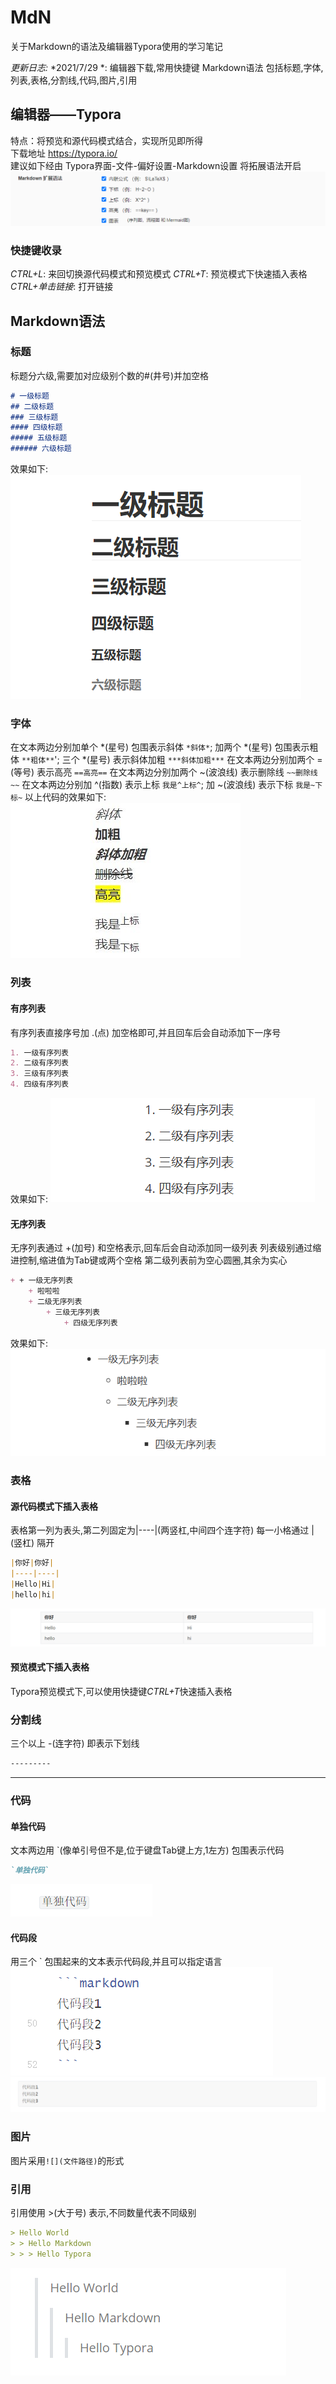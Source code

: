 # MdN
关于Markdown的语法及编辑器Typora使用的学习笔记

*更新日志:*
*2021/7/29 *: 编辑器下载,常用快捷键 Markdown语法 包括标题,字体,列表,表格,分割线,代码,图片,引用


## 编辑器——Typora
特点：将预览和源代码模式结合，实现所见即所得  
下载地址 https://typora.io/  
建议如下经由 Typora界面-文件-偏好设置-Markdown设置 将拓展语法开启  
![](https://github.com/SValeriey/MdN/blob/main/MdN_Images/%E6%8B%93%E5%B1%95%E8%AF%AD%E6%B3%95.png?raw=true)

### 快捷键收录
*CTRL+L*:	来回切换源代码模式和预览模式
*CTRL+T*:	预览模式下快速插入表格
*CTRL+单击链接*:	打开链接


## Markdown语法

### 标题
标题分六级,需要加对应级别个数的#(井号)并加空格
```markdown
# 一级标题
## 二级标题
### 三级标题
#### 四级标题
##### 五级标题
###### 六级标题
```
效果如下:
![](https://github.com/SValeriey/MdN/blob/main/MdN_Images/%E6%A0%87%E9%A2%98.png?raw=true)

### 字体
在文本两边分别加单个 *(星号) 包围表示斜体	`*斜体*`; 加两个 *(星号) 包围表示粗体	`**粗体**`'; 三个 *(星号) 表示斜体加粗	`***斜体加粗***`
在文本两边分别加两个 =(等号) 表示高亮	`==高亮==`
在文本两边分别加两个 ~(波浪线) 表示删除线		`~~删除线~~`
在文本两边分别加 ^(指数) 表示上标	`我是^上标^`; 加 ~(波浪线) 表示下标	`我是~下标~`
以上代码的效果如下:
![](https://github.com/SValeriey/MdN/blob/main/MdN_Images/%E5%AD%97%E4%BD%93.jpg?raw=true)

### 列表

#### 有序列表
有序列表直接序号加 .(点) 加空格即可,并且回车后会自动添加下一序号
```markdown
1. 一级有序列表
2. 二级有序列表
3. 三级有序列表
4. 四级有序列表
```
效果如下:
![](https://github.com/SValeriey/MdN/blob/main/MdN_Images/%E6%9C%89%E5%BA%8F%E5%88%97%E8%A1%A8.png?raw=true)

#### 无序列表
无序列表通过 +(加号) 和空格表示,回车后会自动添加同一级列表
列表级别通过缩进控制,缩进值为Tab键或两个空格
第二级列表前为空心圆圈,其余为实心
```markdown
+ + 一级无序列表
	+ 啦啦啦 
	+ 二级无序列表
		+ 三级无序列表
			+ 四级无序列表
```
效果如下:
![](https://github.com/SValeriey/MdN/blob/main/MdN_Images/%E6%97%A0%E5%BA%8F%E5%88%97%E8%A1%A8.png?raw=true)

### 表格

#### 源代码模式下插入表格
表格第一列为表头,第二列固定为|----|(两竖杠,中间四个连字符)
每一小格通过 |(竖杠) 隔开

```markdown
|你好|你好|
|----|----|
|Hello|Hi|
|hello|hi|
```
![](https://github.com/SValeriey/MdN/blob/main/MdN_Images/%E8%A1%A8%E6%A0%BC.png?raw=true)

#### 预览模式下插入表格
Typora预览模式下,可以使用快捷键*CTRL+T*快速插入表格

### 分割线
三个以上 -(连字符) 即表示下划线
```markdown
---------
```
------------

### 代码

#### 单独代码
文本两边用 `(像单引号但不是,位于键盘Tab键上方,1左方) 包围表示代码
```markdown
`单独代码`
```
![](https://github.com/SValeriey/MdN/blob/main/MdN_Images/%E5%8D%95%E7%8B%AC%E4%BB%A3%E7%A0%81.png?raw=true)

#### 代码段
用三个 ` 包围起来的文本表示代码段,并且可以指定语言
![](https://github.com/SValeriey/MdN/blob/main/MdN_Images/%E4%BB%A3%E7%A0%81%E6%AE%B51.png?raw=true)
![](https://github.com/SValeriey/MdN/blob/main/MdN_Images/%E4%BB%A3%E7%A0%81%E6%AE%B52.png?raw=true)

### 图片
图片采用`![](文件路径)`的形式

### 引用
引用使用 >(大于号) 表示,不同数量代表不同级别
```markdown
> Hello World
> > Hello Markdown
> > > Hello Typora
```
![](https://github.com/SValeriey/MdN/blob/main/MdN_Images/%E5%BC%95%E7%94%A8.png?raw=true)
